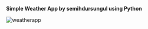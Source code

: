 **Simple Weather App by semihdursungul using Python**

![weatherapp](https://github.com/semihdursungul/python_projects/assets/114025283/5e63c35a-6a79-45fa-aca0-533a6a5499bb)

